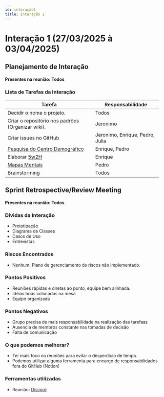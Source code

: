 ```yaml
---
id: interação1
title: Interação 1
---
```


# Interação 1 (27/03/2025 à 03/04/2025)


## Planejamento de Interação
#### Presentes na reunião: Todos

###  Lista de Tarefas da Interação

|Tarefa|Responsabilidade|
|---|----|
| Decidir o nome o projeto.|Todos|
| Criar o repositório nos padrões (Organizar wiki).| Jeronimo|
| Criar issues no GitHub| Jeronimo, Enrique, Pedro, Julia|
| [Pesquisa do Centro Demográfico](https://github.com/Projetos-de-Extensao/PBE_ADS_25.1_8001_ALPHA/blob/main/docs/base/pesquisa%20censo%20demografico.md)| Enrique, Pedro|
| Elaborar [5w2H](https://github.com/Projetos-de-Extensao/PBE_ADS_25.1_8001_ALPHA/blob/main/docs/base/5w2h.md) | Enrique|
| [Mapas Mentais](https://github.com/Projetos-de-Extensao/PBE_ADS_25.1_8001_ALPHA/blob/main/docs/base/mapa_mental.md) | Pedro|
| [Brainstorming](https://github.com/Projetos-de-Extensao/PBE_ADS_25.1_8001_ALPHA/blob/main/docs/base/Brainstorm.md) |Todos|

## Sprint Retrospective/Review Meeting

#### Presentes na reunião: Todos

### Dividas da Interação
- Prototipação
- Diagrama de Classes
- Casos de Uso
- Entrevistas

### Riscos Encontrados

- Nenhum: Plano de gerenciamento de riscos não implementado.


### Pontos Positivos

- Reuniões rápidas e diretas ao ponto, equipe bem alinhada.
- Ideias boas colocadas na mesa
- Equipe organizada

### Pontos Negativos

- Grupo precisa de mais responsabilidade na realização das tarefaas
- Ausencia de membros constante nas tomadas de decisão
- Falta de comunicação

### O que podemos melhorar?
- Ter mais foco na reuniões para evitar o desperdício de tempo.
- Podemos utilizar alguma ferramenta para encargo de responsabilidades fora do GitHub (Notion)

### Ferramentas utilizadas

- Reunião: [Discord](https://discord.com/)
